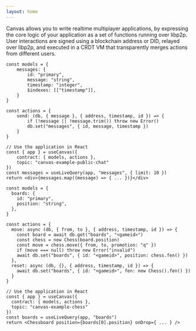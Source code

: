 ```yaml
---
layout: home
---
```


<HeroRow text="The peer-to-peer application runtime" :image="{ light: '/graphic_mainframe_4.png', dark: '/graphic_mainframe_3.png' }" tagline="Canvas is a stack for building any web application as a protocol that runs over peer-to-peer networking, with no blockchain required." v-bind:bullets="['Executes core application logic in a realtime, multiwriter database', 'Built on a sync engine, with libp2p and Prolly-trees', 'Fully programmable in TypeScript']">
  <HeroAction theme="brand big" text="Tutorial" href="/1-introduction" />
  <HeroAction theme="alt big" text="API Docs" href="/readme-core" />
  <HeroAction theme="alt big" text="Blog" href="/blog" />
</HeroRow>

<!--
<FeatureRow title="Demo">
  <FeatureCard title="Messaging" details="Deploy simple applications like chat & copresence." />
  <FeatureCard title="CausalDB" details="Write complex application backends in TypeScript, in your current workflow." />
  <FeatureCard title="CausalVM" details="Build immutable applications, with code and data stored on IPFS data structures."/>
</FeatureRow>
-->

<TextRow title="How it Works">
  <TextItem>Canvas allows you to write realtime multiplayer applications, by expressing the core logic of your application as a set of functions running over libp2p.</TextItem>
  <TextItem>User interactions are signed using a blockchain address or DID, relayed over libp2p, and executed in a CRDT VM that transparently merges actions from different users.</TextItem>
</TextRow>

<DemoToggle v-bind:options="['Game', 'Messaging']" defaultOption="Game"></DemoToggle>

<DemoCell />

```tsx:Messaging preview
const models = {
	messages: {
		id: "primary",
		message: "string",
		timestamp: "integer",
		$indexes: [["timestamp"]],
	}
}

const actions = {
	send: (db, { message }, { address, timestamp, id }) => {
		if (!message || !message.trim()) throw new Error()
		db.set("messages", { id, message, timestamp })
	}
}

// Use the application in React
const { app } = useCanvas({
	contract: { models, actions },
	topic: "canvas-example-public-chat"
})
const messages = useLiveQuery(app, "messages", { limit: 10 })
return <div>{messages.map((message) => { ... })}</div>
```

```tsx:Game preview
const models = {
  boards: {
    id: "primary",
    position: "string",
  },
}

const actions = {
  move: async (db, { from, to }, { address, timestamp, id }) => {
    const board = await db.get("boards", "<gameid>")
    const chess = new Chess(board.position)
    const move = chess.move({ from, to, promotion: "q" })
    if (move === null) throw new Error("invalid")
    await db.set("boards", { id: "<gameid>", position: chess.fen() })
  },
  reset: async (db, {}, { address, timestamp, id }) => {
    await db.set("boards", { id: "<gameid>", fen: new Chess().fen() })
  }
}

// Use the application in React
const { app } = useCanvas({
  contract: { models, actions },
  topic: "canvas-example-chess"
})
const boards = useLiveQuery(app, "boards")
return <Chessboard position={boards[0].position} onDrop={ ... } />
```

<!--
<TextRow title="About Canvas">
  <TextItem>Canvas applications are defined as multiplayer contracts, which run on both the browser and server.</TextItem>
  <TextItem>User actions are relayed between everyone on the network, and executed by each client. They read and write from a multi-writer, <a href="https://crdt.tech" target="_blank">conflict-free</a> database, which allows interactions to be merged as they're received.</TextItem>
  <TextItem>This means that unlike blockchains, interactions on Canvas applications sync instantly, without tokens or gas limits.</TextItem>
  <TextItem>They can also call outside code, fetch external data, or process data that would be difficult or unwieldy to put onchain.</TextItem>
  <TextItem>Today, you can use Canvas as a peer-to-peer network with persistent state, for applications like chat, games, governance, and decentralized compute. Or, if you add a data availability service, you can also use it as a full-fledged decentralized apps platform.</TextItem>
</TextRow>
-->

<FeatureRow title="Interoperable Everywhere" detail="Canvas supports any cryptographically verifiable authentication strategy, including DIDs, Web3 wallets, and even Apple & Google SSO. You can write your own custom adapters to support other authorization methods.">
  <FeatureCard title="Sign in with Wallet" details="Log in with a Web3 wallet from Ethereum. Also supports other chains like Cosmos, Solana, and Polkadot." linkText="Demo" link="https://canvas-chat.pages.dev/"/>
  <FeatureCard title="Sign in with Bluesky" details="Log in with your decentralized identity from the Bluesky PLC network." linkText="Demo" link="https://canvas-chat.pages.dev/"/>
  <FeatureCard title="Sign in with OpenID" details="Log in trustlessly with Google, Apple, or other SSO providers." soon="Coming soon"/>
</FeatureRow>

<FeatureRow title="Built on libp2p & CRDT Research" detail="Canvas applications are powered by a realtime multiplayer database, built on decades of research on CRDTs, plus original work we did to make them usable for general-purpose application programming.">
  <FeatureCard title="Okra" details="A deterministic Prolly-tree that allows fast sync between ordered sets of actions." link="https://github.com/canvasxyz/okra" linkText="Github" secondaryLink="https://docs.canvas.xyz/blog/2023-05-04-merklizing-the-key-value-store.html" secondaryLinkText="Blog Post"/>
  <FeatureCard title="GossipLog" details="An authenticated multiwriter log that allows functions to retrieve data from multiple causal histories." link="https://github.com/canvasxyz/canvas/tree/main/packages/gossiplog" secondaryLinkText="Presentation" secondaryLink="https://www.youtube.com/watch?v=X8nAdx1G-Cs"/>
  <FeatureCard title="ModelDB" details="A cross-platform relational database wrapper, supporting IndexedDB and SQLite." link="https://github.com/canvasxyz/canvas/tree/main/packages/modeldb"/>
</FeatureRow>

<HomepageFooter />